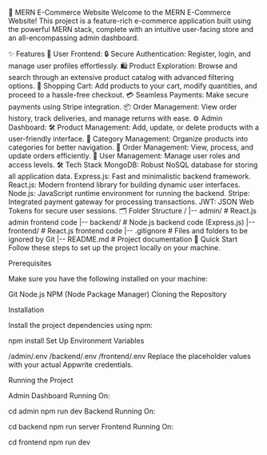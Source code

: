 🛒 MERN E-Commerce Website
Welcome to the MERN E-Commerce Website! This project is a feature-rich e-commerce application built using the powerful MERN stack, complete with an intuitive user-facing store and an all-encompassing admin dashboard.

✨ Features
🌟 User Frontend:
🔒 Secure Authentication: Register, login, and manage user profiles effortlessly.
🛍️ Product Exploration: Browse and search through an extensive product catalog with advanced filtering options.
🛒 Shopping Cart: Add products to your cart, modify quantities, and proceed to a hassle-free checkout.
💳 Seamless Payments: Make secure payments using Stripe integration.
📦 Order Management: View order history, track deliveries, and manage returns with ease.
⚙️ Admin Dashboard:
🛠️ Product Management: Add, update, or delete products with a user-friendly interface.
📂 Category Management: Organize products into categories for better navigation.
📑 Order Management: View, process, and update orders efficiently.
👥 User Management: Manage user roles and access levels.
🛠️ Tech Stack
MongoDB: Robust NoSQL database for storing all application data.
Express.js: Fast and minimalistic backend framework.
React.js: Modern frontend library for building dynamic user interfaces.
Node.js: JavaScript runtime environment for running the backend.
Stripe: Integrated payment gateway for processing transactions.
JWT: JSON Web Tokens for secure user sessions.
🗂️ Folder Structure
/
|-- admin/            # React.js admin frontend code
|-- backend/          # Node.js backend code (Express.js)
|-- frontend/         # React.js frontend code
|-- .gitignore        # Files and folders to be ignored by Git
|-- README.md         # Project documentation
🤸 Quick Start
Follow these steps to set up the project locally on your machine.

Prerequisites

Make sure you have the following installed on your machine:

Git
Node.js
NPM (Node Package Manager)
Cloning the Repository


Installation

Install the project dependencies using npm:

npm install
Set Up Environment Variables

/admin/.env
/backend/.env
/frontend/.env
Replace the placeholder values with your actual Appwrite credentials.

Running the Project

Admin Dashboard Running On:

cd admin
npm run dev
Backend Running On:

cd backend
npm run server
Frontend Running On:

cd frontend
npm run dev
